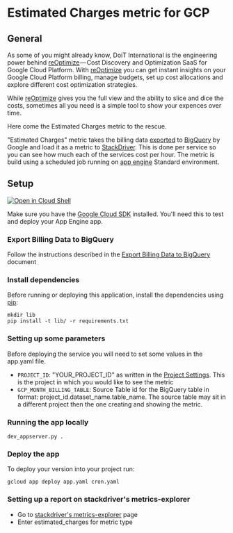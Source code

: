 # Estimated Charges metric for GCP

## General
As some of you might already know, DoiT International is the engineering power behind [reOptimize](http://www.reoptimize.io/) — Cost Discovery and Optimization SaaS for Google Cloud Platform.
With [reOptimize](http://www.reoptimize.io/) you can get instant insights on your Google Cloud Platform billing, manage budgets, set up cost allocations and explore different cost optimization strategies.

While [reOptimize](http://www.reoptimize.io/) gives you the full view and the ability to slice and dice the costs, sometimes all you need is a simple tool to show your expences over time.

Here come the Estimated Charges metric to the rescue.

"Estimated Charges" metric takes the billing data [exported](https://cloud.google.com/billing/docs/how-to/export-data-bigquery) to [BigQuery](https://cloud.google.com/bigquery) by Google and load it as a metric to [StackDriver](https://cloud.google.com/stackdriver/).
 This is done per service so you can see how much each of the services cost per hour.
The metric is build using a scheduled job running on [app engine](https://cloud.google.com/appengine/) Standard environment.

## Setup
[![Open in Cloud Shell][shell_img]][shell_link]

[shell_img]: http://gstatic.com/cloudssh/images/open-btn.png
[shell_link]: https://console.cloud.google.com/cloudshell/open?git_repo=https://github.com/doitintl/estimated_charges&page=editor&open_in_editor=README.md

Make sure you have the [Google Cloud SDK](https://cloud.google.com/sdk/) installed. You'll need this to test and deploy your App Engine app.

### Export Billing Data to BigQuery
Follow the instructions described in the [Export Billing Data to BigQuery](https://cloud.google.com/billing/docs/how-to/export-data-bigquery) document 

### Install dependencies
Before running or deploying this application, install the dependencies using [pip](http://pip.readthedocs.io/en/stable/):
```
mkdir lib
pip install -t lib/ -r requirements.txt
```

### Setting up some parameters
Before deploying the service you will need to set some values in the app.yaml file.
* `PROJECT_ID`: "YOUR_PROJECT_ID" as written in the [Project Settings](https://console.cloud.google.com/iam-admin/settings/project?project=yoram-playground). This is the project in which you would like to see the metric
* `GCP_MONTH_BILLING_TABLE`: Source Table id for the BigQuery table in format: project_id.dataset_name.table_name. The source table may sit in a different project then the one creating and showing the metric.

### Running the app locally
```
dev_appserver.py .
```
    
### Deploy the app
To deploy your version into your project run:
```
gcloud app deploy app.yaml cron.yaml
```

### Setting up a report on stackdriver's metrics-explorer
* Go to [stackdriver's metrics-explorer](https://app.google.stackdriver.com/metrics-explorer) page
* Enter estimated_charges for metric type
